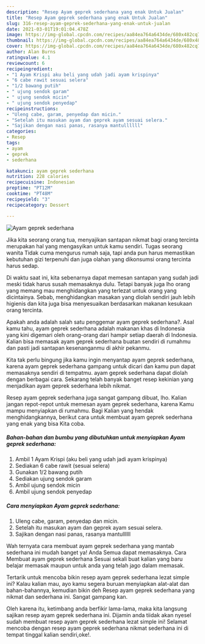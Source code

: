```yaml
---
description: "Resep Ayam geprek sederhana yang enak Untuk Jualan"
title: "Resep Ayam geprek sederhana yang enak Untuk Jualan"
slug: 316-resep-ayam-geprek-sederhana-yang-enak-untuk-jualan
date: 2021-03-01T19:01:04.478Z
image: https://img-global.cpcdn.com/recipes/aa84ea764a6434de/680x482cq70/ayam-geprek-sederhana-foto-resep-utama.jpg
thumbnail: https://img-global.cpcdn.com/recipes/aa84ea764a6434de/680x482cq70/ayam-geprek-sederhana-foto-resep-utama.jpg
cover: https://img-global.cpcdn.com/recipes/aa84ea764a6434de/680x482cq70/ayam-geprek-sederhana-foto-resep-utama.jpg
author: Alan Burns
ratingvalue: 4.1
reviewcount: 6
recipeingredient:
- "1 Ayam Krispi aku beli yang udah jadi ayam krispinya"
- "6 cabe rawit sesuai selera"
- "1/2 bawang putih"
- " ujung sendok garam"
- " ujung sendok micin"
- " ujung sendok penyedap"
recipeinstructions:
- "Uleng cabe, garam, penyedap dan micin."
- "Setelah itu masukan ayam dan geprek ayam sesuai selera."
- "Sajikan dengan nasi panas, rasanya mantullllll"
categories:
- Resep
tags:
- ayam
- geprek
- sederhana

katakunci: ayam geprek sederhana 
nutrition: 228 calories
recipecuisine: Indonesian
preptime: "PT12M"
cooktime: "PT48M"
recipeyield: "3"
recipecategory: Dessert

---
```



![Ayam geprek sederhana](https://img-global.cpcdn.com/recipes/aa84ea764a6434de/680x482cq70/ayam-geprek-sederhana-foto-resep-utama.jpg)

Jika kita seorang orang tua, menyajikan santapan nikmat bagi orang tercinta merupakan hal yang mengasyikan untuk kamu sendiri. Tugas seorang  wanita Tidak cuma mengurus rumah saja, tapi anda pun harus memastikan kebutuhan gizi terpenuhi dan juga olahan yang dikonsumsi orang tercinta harus sedap.

Di waktu  saat ini, kita sebenarnya dapat memesan santapan yang sudah jadi meski tidak harus susah memasaknya dulu. Tetapi banyak juga lho orang yang memang mau menghidangkan yang terlezat untuk orang yang dicintainya. Sebab, menghidangkan masakan yang diolah sendiri jauh lebih higienis dan kita juga bisa menyesuaikan berdasarkan makanan kesukaan orang tercinta. 



Apakah anda adalah salah satu penggemar ayam geprek sederhana?. Asal kamu tahu, ayam geprek sederhana adalah makanan khas di Indonesia yang kini digemari oleh orang-orang dari hampir setiap daerah di Indonesia. Kalian bisa memasak ayam geprek sederhana buatan sendiri di rumahmu dan pasti jadi santapan kesenanganmu di akhir pekanmu.

Kita tak perlu bingung jika kamu ingin menyantap ayam geprek sederhana, karena ayam geprek sederhana gampang untuk dicari dan kamu pun dapat memasaknya sendiri di tempatmu. ayam geprek sederhana dapat diolah dengan berbagai cara. Sekarang telah banyak banget resep kekinian yang menjadikan ayam geprek sederhana lebih nikmat.

Resep ayam geprek sederhana juga sangat gampang dibuat, lho. Kalian jangan repot-repot untuk memesan ayam geprek sederhana, karena Kamu mampu menyiapkan di rumahmu. Bagi Kalian yang hendak menghidangkannya, berikut cara untuk membuat ayam geprek sederhana yang enak yang bisa Kita coba.

<!--inarticleads1-->

##### Bahan-bahan dan bumbu yang dibutuhkan untuk menyiapkan Ayam geprek sederhana:

1. Ambil 1 Ayam Krispi (aku beli yang udah jadi ayam krispinya)
1. Sediakan 6 cabe rawit (sesuai selera)
1. Gunakan 1/2 bawang putih
1. Sediakan  ujung sendok garam
1. Ambil  ujung sendok micin
1. Ambil  ujung sendok penyedap




<!--inarticleads2-->

##### Cara menyiapkan Ayam geprek sederhana:

1. Uleng cabe, garam, penyedap dan micin.
1. Setelah itu masukan ayam dan geprek ayam sesuai selera.
1. Sajikan dengan nasi panas, rasanya mantullllll




Wah ternyata cara membuat ayam geprek sederhana yang mantab sederhana ini mudah banget ya! Anda Semua dapat memasaknya. Cara Membuat ayam geprek sederhana Sesuai sekali buat kalian yang baru belajar memasak maupun untuk anda yang telah jago dalam memasak.

Tertarik untuk mencoba bikin resep ayam geprek sederhana lezat simple ini? Kalau kalian mau, ayo kamu segera buruan menyiapkan alat-alat dan bahan-bahannya, kemudian bikin deh Resep ayam geprek sederhana yang nikmat dan sederhana ini. Sangat gampang kan. 

Oleh karena itu, ketimbang anda berfikir lama-lama, maka kita langsung sajikan resep ayam geprek sederhana ini. Dijamin anda tiidak akan nyesel sudah membuat resep ayam geprek sederhana lezat simple ini! Selamat mencoba dengan resep ayam geprek sederhana nikmat sederhana ini di tempat tinggal kalian sendiri,oke!.

